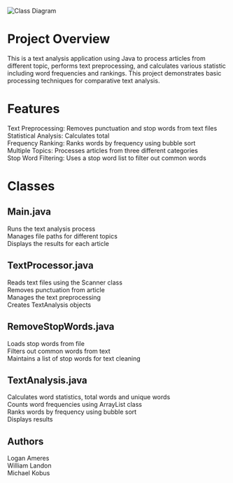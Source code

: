![Class Diagram](/Users/willlandon/Desktop/ProgrammingWorkshop/Semester-Project/semesterProjectUML.png)


# Project Overview
This is a text analysis application using Java to process articles from different topic, performs text preprocessing, and calculates various statistic including word frequencies and rankings. This project demonstrates basic processing techniques for comparative text analysis.

# Features
Text Preprocessing: Removes punctuation and stop words from text files  
Statistical Analysis: Calculates total  
Frequency Ranking: Ranks words by frequency using bubble sort  
Multiple Topics: Processes articles from three different categories  
Stop Word Filtering: Uses a stop word list to filter out common words  

# Classes

## Main.java
Runs the text analysis process  
Manages file paths for different topics  
Displays the results for each article  

## TextProcessor.java
Reads text files using the Scanner class  
Removes punctuation from article  
Manages the text preprocessing  
Creates TextAnalysis objects  

## RemoveStopWords.java
Loads stop words from file  
Filters out common words from text  
Maintains a list of stop words for text cleaning  

## TextAnalysis.java
Calculates word statistics, total words and unique words  
Counts word frequencies using ArrayList class  
Ranks words by frequency using bubble sort  
Displays results  

## Authors
Logan Ameres  
William Landon  
Michael Kobus
